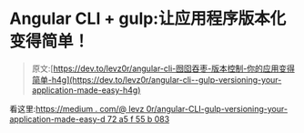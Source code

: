 # Angular CLI + gulp:让应用程序版本化变得简单！

> 原文:[https://dev.to/levz0r/angular-cli-囫囵吞枣-版本控制-你的应用变得简单-h4g](https://dev.to/levz0r/angular-cli--gulp-versioning-your-application-made-easy-h4g)

看这里:[https://medium . com/@ levz 0r/angular-CLI-gulp-versioning-your-application-made-easy-d 72 a5 f 55 b 083](https://medium.com/@levz0r/angular-cli-gulp-versioning-your-application-made-easy-d72a5f55b083)